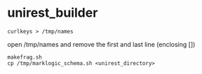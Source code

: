 # unirest_builder

```
curlkeys > /tmp/names
```

open /tmp/names and remove the first and last line (enclosing [])

```
makefrag.sh
cp /tmp/marklogic_schema.sh <unirest_directory>
```
